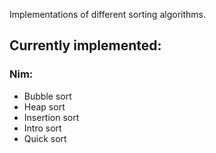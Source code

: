 Implementations of different sorting algorithms.

## Currently implemented:

### Nim:
- Bubble sort
- Heap sort
- Insertion sort
- Intro sort
- Quick sort